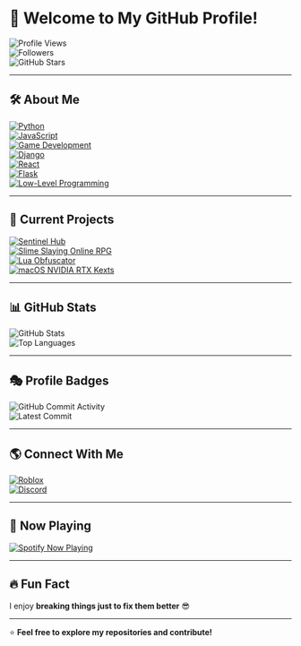 # 👋 Welcome to My GitHub Profile!  

![Profile Views](https://komarev.com/ghpvc/?username=Vvoidddd&style=flat&label=Profile%20Views&color=blue)  
![Followers](https://img.shields.io/github/followers/Vvoidddd?style=social&color=blue)  
![GitHub Stars](https://img.shields.io/github/stars/Vvoidddd?style=social&color=blue)  

---

## 🛠 **About Me**  
[![Python](https://img.shields.io/badge/Python-Intermediate-blue?style=for-the-badge&logo=python)](https://www.python.org/)  
[![JavaScript](https://img.shields.io/badge/JavaScript-Intermediate-blue?style=for-the-badge&logo=javascript)](https://developer.mozilla.org/en-US/docs/Web/JavaScript)  
[![Game Development](https://img.shields.io/badge/Game%20Scripts-%26%20Roblox%20Utilities-blue?style=for-the-badge&logo=roblox)](https://www.roblox.com/)  
[![Django](https://img.shields.io/badge/Django-Intermediate-blue?style=for-the-badge&logo=django)](https://www.djangoproject.com/)  
[![React](https://img.shields.io/badge/React-Intermediate-blue?style=for-the-badge&logo=react)](https://reactjs.org/)  
[![Flask](https://img.shields.io/badge/Flask-Beginner-blue?style=for-the-badge&logo=flask)](https://flask.palletsprojects.com/)  
[![Low-Level Programming](https://img.shields.io/badge/System%20Programming-Low%20Level-blue?style=for-the-badge&logo=linux)](https://www.kernel.org/)  

---

## 🔧 **Current Projects**  
[![Sentinel Hub](https://img.shields.io/badge/Sentinel%20Hub-Game%20Script%20%26%20Loader-blue?style=for-the-badge&logo=roblox)](https://github.com/Vvoidddd/Sentinel-Hub)  
[![Slime Slaying Online RPG](https://img.shields.io/badge/SSO%20Script-Automating%20Gameplay-blue?style=for-the-badge&logo=roblox)](https://github.com/Vvoidddd/SSO-Script)  
[![Lua Obfuscator](https://img.shields.io/badge/Lua%20Obfuscator-Secure%20Script%20Protection-blue?style=for-the-badge&logo=lua)](https://github.com/Vvoidddd/Lua-Obfuscator)  
[![macOS NVIDIA RTX Kexts](https://img.shields.io/badge/macOS%20NVIDIA%20RTX-Kernel%20Extension-blue?style=for-the-badge&logo=apple)](https://github.com/Vvoidddd/macOS-RTX-Kexts)  

---

## 📊 **GitHub Stats**  
![GitHub Stats](https://github-readme-stats.vercel.app/api?username=Vvoidddd&show_icons=true&theme=github_dark)  
![Top Languages](https://github-readme-stats.vercel.app/api/top-langs/?username=Vvoidddd&layout=compact&theme=github_dark)  

---

## 🎭 **Profile Badges**  
![GitHub Commit Activity](https://github-readme-activity-graph.vercel.app/graph?username=Vvoidddd&theme=github-dark)  
![Latest Commit](https://img.shields.io/github/last-commit/Vvoidddd/Vvoidddd?label=Last%20Commit&style=flat-square&color=blue)  

---

## 🌎 **Connect With Me**  
[![Roblox](https://img.shields.io/badge/Roblox-Profile-blue?style=for-the-badge&logo=roblox)](https://www.roblox.com/users/88469511/profile)  
[![Discord](https://img.shields.io/badge/Discord-Join-blue?style=for-the-badge&logo=discord)](https://discord.gg/Mv3CdFKWrD)  

---

## 🎵 **Now Playing**  
[![Spotify Now Playing](https://img.shields.io/badge/Spotify-Now_Playing-blue?style=for-the-badge&logo=spotify)](https://open.spotify.com/)  

---

## 🔥 **Fun Fact**  
I enjoy **breaking things just to fix them better** 😎  

---

⭐ **Feel free to explore my repositories and contribute!**  
